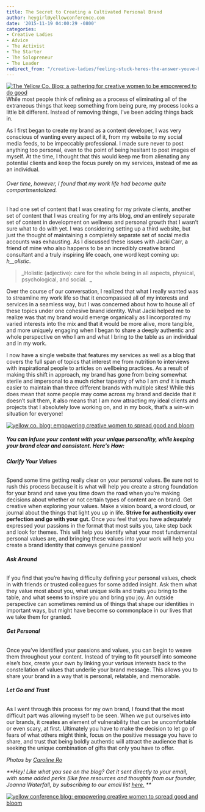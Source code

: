 ```yaml
---
title: The Secret to Creating a Cultivated Personal Brand
author: heygirl@yellowconference.com
date: '2015-11-19 04:00:29 -0800'
categories:
- Creative Ladies
- Advice
- The Activist
- The Starter
- The Solopreneur
- The Leader
redirect_from: "/creative-ladies/feeling-stuck-heres-the-answer-youve-been-looking-for/"
---
```


[![The Yellow Co. Blog: a gathering for creative women to be empowered to do good](https://yellow-blog-images.imgix.net/2015/11/Song-of-Solomon-All-Photos-0105.jpg)](https://yellow-blog-images.imgix.net/2015/11/Song-of-Solomon-All-Photos-0105.jpg)While most people think of refining as a process of eliminating all of the extraneous things that keep something from being pure, my process looks a little bit different. Instead of removing things, I’ve been adding things back in.

As I first began to create my brand as a content developer, I was very conscious of wanting every aspect of it, from my website to my social media feeds, to be impeccably professional. I made sure never to post anything too personal, even to the point of being hesitant to post images of myself. At the time, I thought that this would keep me from alienating any potential clients and keep the focus purely on my services, instead of me as an individual.

###### Over time, however, I found that my work life had become quite compartmentalized.

I had one set of content that I was creating for my private clients, another set of content that I was creating for my arts blog, _and_ an entirely separate set of content in development on wellness and personal growth that I wasn’t sure what to do with yet. I was considering setting up a third website, but just the thought of maintaining a completely separate set of social media accounts was exhausting. As I discussed these issues with Jacki Carr, a friend of mine who also happens to be an incredibly creative brand consultant and a truly inspiring life coach, one word kept coming up: _h__olistic_.

> _Holistic (adjective): care for the whole being in all aspects, physical, psychological, and social.  _

Over the course of our conversation, I realized that what I really wanted was to streamline my work life so that it encompassed all of my interests and services in a seamless way, but I was concerned about how to house all of these topics under one cohesive brand identity. What Jacki helped me to realize was that my brand would emerge organically as I incorporated my varied interests into the mix and that it would be more alive, more tangible, and more uniquely engaging when I began to share a deeply authentic and whole perspective on who I am and what I bring to the table as an individual and in my work.

I now have a single website that features my services as well as a blog that covers the full span of topics that interest me from nutrition to interviews with inspirational people to articles on wellbeing practices. As a result of making this shift in approach, my brand has gone from being somewhat sterile and impersonal to a much richer tapestry of who I am _and_ it is much easier to maintain than three different brands with multiple sites! While this does mean that some people may come across my brand and decide that it doesn’t suit them, it also means that I am now attracting my ideal clients and projects that I absolutely love working on, and in my book, that’s a win-win situation for everyone!  

[![yellow co. blog: empowering creative women to spread good and bloom](https://yellow-blog-images.imgix.net/2015/11/Song-of-Solomon-All-Photos-0105-copy2.jpg)](https://yellow-blog-images.imgix.net/2015/11/Song-of-Solomon-All-Photos-0105-copy2.jpg)

##### You can infuse your content with your unique personality, while keeping your brand clear and consistent. Here's How:

###### **Clarify Your Values**

Spend some time getting really clear on your personal values. Be sure not to rush this process because it is what will help you create a strong foundation for your brand and save you time down the road when you’re making decisions about whether or not certain types of content are on brand. Get creative when exploring your values. Make a vision board, a word cloud, or journal about the things that light you up in life. **Strive for authenticity over perfection and go with your gut.** Once you feel that you have adequately expressed your passions in the format that most suits you, take step back and look for themes. This will help you identify what your most fundamental personal values are, and bringing these values into your work will help you create a brand identity that conveys genuine passion!

###### **Ask Around**

If you find that you’re having difficulty defining your personal values, check in with friends or trusted colleagues for some added insight. Ask them what they value most about you, what unique skills and traits you bring to the table, and what seems to inspire you and bring you joy. An outside perspective can sometimes remind us of things that shape our identities in important ways, but might have become so commonplace in our lives that we take them for granted.

###### **Get Personal**

Once you’ve identified your passions and values, you can begin to weave them throughout your content. Instead of trying to fit yourself into someone else’s box, create your own by linking your various interests back to the constellation of values that underlie your brand message. This allows you to share your brand in a way that is personal, relatable, and memorable.

###### **Let Go and Trust**

As I went through this process for my own brand, I found that the most difficult part was allowing myself to be seen. When we put ourselves into our brands, it creates an element of vulnerability that can be uncomfortable or even scary, at first. Ultimately you have to make the decision to let go of fears of what others might think, focus on the positive message you have to share, and trust that being boldly authentic will attract the audience that is seeking the unique combination of gifts that only you have to offer.

_Photos by [Caroline Ro](http://www.carolinero.com/)_

_**Hey! Like what you see on the blog? Get it sent directly to your email, with some added perks (like free resources and thoughts from our founder, Joanna Waterfall, by subscribing to our email list [here.](http://yellowconference.us3.list-manage2.com/subscribe?u=3f8e45f74e0653e404965e2ef&id=7cb1ced4ff) **_

[![yellow conference blog: empowering creative women to spread good and bloom](https://yellow-blog-images.imgix.net/2015/11/AshleyBerry.jpg)](http://helloashleyberry.com/)
